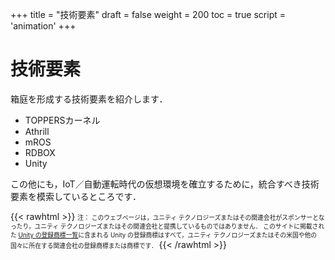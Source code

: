 +++
title = "技術要素"
draft = false
weight = 200
toc = true
script = 'animation'
+++

# 技術要素

箱庭を形成する技術要素を紹介します．

- TOPPERSカーネル
- Athrill
- mROS
- RDBOX
- Unity

この他にも，IoT／自動運転時代の仮想環境を確立するために，統合すべき技術要素を模索しているところです．


{{< rawhtml >}}
<span style="font-size: 70%">
注：
このウェブページは，ユニティ テクノロジーズまたはその関連会社がスポンサーとなったり，ユニティ テクノロジーズまたはその関連会社と提携しているものではありません．
このサイトに掲載された <a href="https://unity3d.com/jp/legal/trademarks" target="_blank">Unity の登録商標一覧</a>に含まれる Unity の登録商標はすべて，ユニティ テクノロジーズまたはその米国や他の国々に所在する関連会社の登録商標または商標です．
</span>
{{< /rawhtml >}}